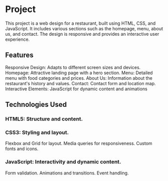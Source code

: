 # Project 
This project is a web design for a restaurant, built using HTML, CSS, and JavaScript. It includes various sections such as the homepage, menu, about us, and contact. The design is responsive and provides an interactive user experience.

## Features
Responsive Design: Adapts to different screen sizes and devices.
Homepage: Attractive landing page with a hero section.
Menu: Detailed menu with food categories and prices.
About Us: Information about the restaurant's history and values.
Contact: Contact form and location map.
Interactive Elements: JavaScript for dynamic content and animations

## Technologies Used
### HTML5: Structure and content.
### CSS3: Styling and layout.
Flexbox and Grid for layout.
Media queries for responsiveness.
Custom fonts and icons.
### JavaScript: Interactivity and dynamic content.
Form validation.
Animations and transitions.
Event handling.
